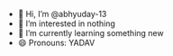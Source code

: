 - 👋 Hi, I’m @abhyuday-13
- 👀 I’m interested in nothing
- 🌱 I’m currently learning something new
- 😄 Pronouns:  YADAV

<!---
abhyuday-13/abhyuday-13 is a ✨ special ✨ repository because its `README.md` (this file) appears on your GitHub profile.
You can click the Preview link to take a look at your changes.
--->
